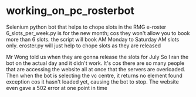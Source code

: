 # working_on_pc_rosterbot
Selenium python bot that helps to chope slots in the RMG e-roster
6_slots_per_week.py is for the new month; cos they won't allow you to book more than 6 slots. the script will book AM Monday to Saturday AM slots only.
eroster.py will just help to chope slots as they are released

Mr Wong told us when they are gonna release the slots for July
So I ran the bot on the actual day and it didn't work.
It's cos there are so many people that are accessing the website all at once that the servers are overloaded. Then when the bot is selecting the vc centre, it returns no element found exception cos it hasn't loaded yet, causing the bot to stop.
The website even gave a 502 error at one point in time
